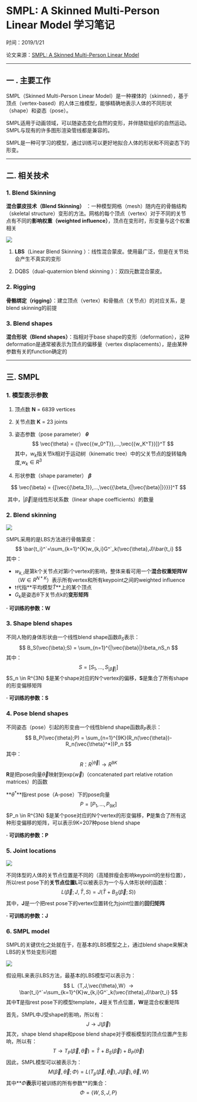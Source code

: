 # SMPL: A Skinned Multi-Person Linear Model 学习笔记

时间：2019/1/21

论文来源：[SMPL: A Skinned Multi-Person Linear Model](https://www.researchgate.net/publication/287815055_SMPL_a_skinned_multi-person_linear_model)

------

## 一 . 主要工作

SMPL（Skinned Multi-Person Linear Model）是一种裸体的（skinned），基于顶点（vertex-based）的人体三维模型，能够精确地表示人体的不同形状（shape）和姿态（pose）。

SMPL适用于动画领域，可以随姿态变化自然的变形，并伴随软组织的自然运动。SMPL与现有的许多图形渲染管线都是兼容的。

SMPL是一种可学习的模型，通过训练可以更好地拟合人体的形状和不同姿态下的形变。

------

## 二. 相关技术

### 1. Blend Skinning

**混合蒙皮技术（Blend Skinning）** ：一种模型网格（mesh）随内在的骨骼结构（skeletal structure）变形的方法。网格的每个顶点（vertex）对于不同的关节点有不同的**影响权重（weighted influence）**，顶点在变形时，形变量与这个权重相关

![](assets/3-1.png)

1. **LBS**（Linear Blend Skinning ）：线性混合蒙皮。使用最广泛，但是在关节处会产生不真实的变形

2. DQBS（dual-quaternion blend skinning ）：双四元数混合蒙皮。

   



### 2. Rigging

**骨骼绑定（rigging）**：建立顶点（vertex）和骨骼点（关节点）的对应关系，是blend skinning的前提



### 3. Blend shapes

**混合形状（Blend shapes）**：指相对于base shape的变形（deformation），这种deformation是通常被表示为顶点的偏移量（vertex displacements），是由某种参数有关的function确定的

------

## 三.  SMPL

### 1. 模型表示参数

1. 顶点数 **N** = 6839 vertices

2. 关节点数 **K** = 23 joints

3. 姿态参数（pose parameter） **$\theta$**
   $$
   \vec{\theta} = {[\vec{{w_0^T}},...,\vec{{w_K^T}}]}^T
   $$
   其中，$w_k$指关节k相对于运动树（kinematic tree）中的父关节点的旋转轴角度,$w_k \in R^3$

4. 形状参数（shape parameter） **$\beta$**

$$
\vec{\beta} = {[\vec{{\beta_1}},...,\vec{{\beta_{|\vec{\beta}|}}}}]^T
$$

​	其中，$|\vec{\beta}|$是线性形状系数（linear shape coefficients）的数量

### 2. Blend skinning

![](assets/3-4.png)

SMPL采用的是LBS方法进行骨骼蒙皮：
$$
\bar{t_i}^`=\sum_{k=1}^{K}w_{k,i}G^`_k(\vec{\theta},J)\bar{t_i}
$$
其中：

- $w_{k,i}$是第k个关节点对第i个vertex的影响，整体来看可用一个**混合权重矩阵W**（$W \in R^{N*K}$）表示所有vertex和所有keypoint之间的weighted influence
- t代指**平均模型$\bar{T}$**上的某个顶点
- $G_k$是姿态θ下关节点k的**变形矩阵**

**· 可训练的参数：W**

### 3. Shape blend shapes

不同人物的身体形状由一个线性blend shape函数$B_S$表示：
$$
B_S(\vec{\beta};S) = \sum_{n=1}^{|\vec{\beta}|}\beta_nS_n
$$
其中：
$$
S = [S_1,...,S_{|\vec{\beta}|}]
$$
$S_n \in R^{3N} $是某个shape对应的N个vertex的偏移，**S**是集合了所有shape的形变偏移矩阵

**· 可训练的参数：S**

### 4. Pose blend shapes

不同姿态（pose）引起的形变由一个线性blend shape函数$B_P$表示：
$$
B_P(\vec{\theta};P) = \sum_{n=1}^{9K}(R_n(\vec{\theta})-R_n(\vec{\theta}^*))P_n
$$
其中：
$$
R：R^{|\vec{\theta}|}→R^{9K}
$$
**R**是把pose向量$\vec{\theta}$映射到exp($\vec{w}$)（concatenated part relative rotation matrices）的函数

**$θ^*$**指rest pose（A-pose）下的pose向量
$$
P = [P_1,...,P_{9K}]
$$
$P_n \in R^{3N} $是某个pose对应的N个vertex的形变偏移，**P**是集合了所有这种形变偏移的矩阵，可以表示9K=207种pose blend shape

**· 可训练的参数：P**

### 5. Joint locations

![](assets/3-3.png)

不同体型的人体的关节点位置是不同的（高矮胖瘦会影响keypoint的坐标位置），所以rest pose下的**关节点位置L**可以被表示为一个与人体形状$\theta$的函数：
$$
L(\vec{\beta};J,\bar{T},S) = J(\bar{T}+B_S(\vec{\beta};S))
$$
其中，**J**是一个把rest pose下的vertex位置转化为joint位置的**回归矩阵**

**· 可训练的参数：J**

### 6. SMPL model

SMPL的关键优化之处就在于，在基本的LBS模型之上，通过blend shape来解决LBS的关节处变形问题

![](assets/3-2.png)

假设用L来表示LBS方法，最基本的LBS模型可以表示为：
$$
L（T,J,\vec{\theta},W）→  \bar{t_i}^`=\sum_{k=1}^{K}w_{k,i}G^`_k(\vec{\theta},J)\bar{t_i}
$$
其中**T**是指rest pose下的模型template，**J**是关节点位置，**W**是混合权重矩阵

首先，SMPL中J受shape的影响，所以有：
$$
J → J(\vec{\beta})
$$
其次，shape blend shape和pose blend shape对于模板模型的顶点位置产生影响，所以有：
$$
T→T_P(\vec{\beta},\vec{\theta})=\bar{T}+B_S(\vec{\beta})+B_P(\vec{\theta})
$$
因此，SMPL模型可以被表示为：
$$
M(\vec{\beta},\vec{\theta};\Phi)=L(T_p(\vec{\beta},\vec{\theta}),J(\vec{\beta}),\vec{\theta},W)
$$
其中**$\Phi$**表示**可被训练的所有参数**的集合：
$$
\Phi=\{ W,S,J,P\}
$$
